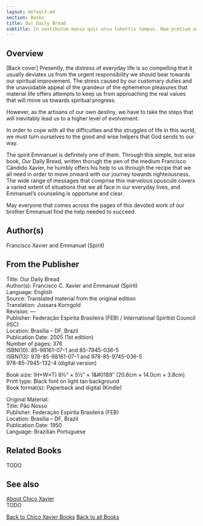 ```yaml
---
layout: default-md
section: Books
title: Our Daily Bread
subtitle: In vestibulum massa quis arcu lobortis tempus. Nam pretium arcu in odio vulputate luctus.
---
```


## Overview
[Back cover] Presently, the distress of everyday life is so compelling that it usually deviates us from the urgent responsibility we should bear towards our spiritual improvement. The stress caused by our customary duties and the unavoidable appeal of the grandeur of the ephemeron pleasures that material life offers attempts to keep us from approaching the real values that will move us towards spiritual progress.

However, as the artisans of our own destiny, we have to take the steps that will inevitably lead us to a higher level of evolvement.

In order to cope with all the difficulties and the struggles of life in this world, we must turn ourselves to the good and wise helpers that God sends to our way.

The spirit Emmanuel is definitely one of them. Through this simple, but wise book, Our Daily Bread, written thorugh the pen of the medium Francisco Cândido Xavier, he humbly offers his help to us through the recipe that we all need in order to move onward with our journey towards righteousness.
The wide range of messages that comprise this marvelous opuscule covers a varied extent of situations that we all face in our everyday lives, and Emmanuel’s counseling is opportune and clear.

May everyone that comes across the pages of this devoted work of our brother Emmanuel find the help needed to succeed.

## Author(s)
Francisco Xavier and Emmanuel (Spirit)

## From the Publisher
Title: 	Our Daily Bread  
Author(s): 	Francisco C. Xavier and Emmanuel (Spirit)  
Language: 	English  
Source: 	Translated material from the original edition  
Translation: 	Jussara Korngold  
Revision: 	—  
Publisher: 	Federação Espírita Brasileira (FEB) / International Spiritist Council (ISC)  
Location: 	Brasília – DF, Brazil  
Publication Date: 	2005 (1st edition)  
Number of pages: 	376  
ISBN(10): 	85-98161-07-1 and 85-7945-036-5  
ISBN(13): 	978-85-98161-07-1 and 978-85-9745-036-5  
	978-85-7945-132-4 (digital version)  
  
Book size: (H×W×T) 	8⅕” × 5½” × 1&#0189″ (20.8cm × 14.0cm × 3.8cm)  
Print type: 	Black font on light tan background  
Book format(s): 	Paperback and digital (Kindle)  
  
Original Material: 	  
Title: 	Pão Nosso  
Publisher: 	Federação Espírita Brasileira (FEB)  
Location: 	Brasília – DF, Brazil  
Publication Date: 	1950  
Language: 	Brazilian Portuguese  

## Related Books
TODO

## See also
[About Chico Xavier](/profile/chico-xavier)  
TODO


<a href="/books/chico-xavier" class="button">Back to Chico Xavier Books</a>
<a href="/books" class="button">Back to all Books</a>

